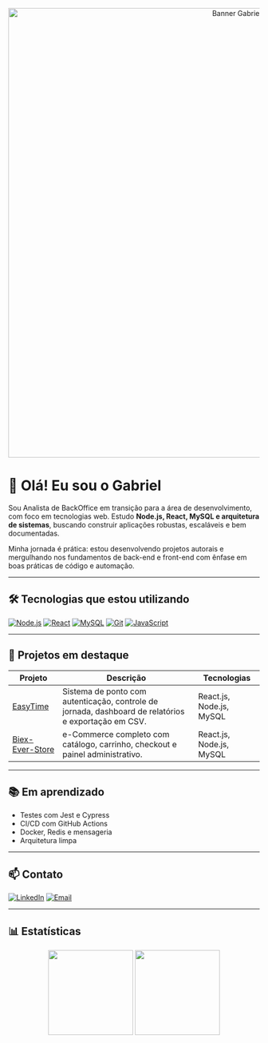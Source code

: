 <p align="center">
  <img src="https://github.com/oficialgabriell/github-profile-assets/blob/main/Banner%20github.png" alt="Banner Gabriel" width="900"/>
</p>


# 👋 Olá! Eu sou o Gabriel

Sou Analista de BackOffice em transição para a área de desenvolvimento, com foco em tecnologias web. Estudo **Node.js, React, MySQL e arquitetura de sistemas**, buscando construir aplicações robustas, escaláveis e bem documentadas.

Minha jornada é prática: estou desenvolvendo projetos autorais e mergulhando nos fundamentos de back-end e front-end com ênfase em boas práticas de código e automação.

---

## 🛠️ Tecnologias que estou utilizando

[![Node.js](https://img.shields.io/badge/Node.js-43853D?style=flat-square&logo=node-dot-js&logoColor=white)](https://nodejs.org/)
[![React](https://img.shields.io/badge/React-20232A?style=flat-square&logo=react&logoColor=61DAFB)](https://react.dev/)
[![MySQL](https://img.shields.io/badge/MySQL-4479A1?style=flat-square&logo=mysql&logoColor=white)](https://www.mysql.com/)
[![Git](https://img.shields.io/badge/Git-F05032?style=flat-square&logo=git&logoColor=white)](https://git-scm.com/)
[![JavaScript](https://img.shields.io/badge/JavaScript-F7DF1E?style=flat-square&logo=javascript&logoColor=black)](https://developer.mozilla.org/pt-BR/docs/Web/JavaScript)

---

## 📌 Projetos em destaque

| Projeto | Descrição | Tecnologias |
|--------|-----------|-------------|
| [EasyTime](https://github.com/oficialgabriell/EasyTime) | Sistema de ponto com autenticação, controle de jornada, dashboard de relatórios e exportação em CSV. | React.js, Node.js, MySQL |
| [Biex-Ever-Store](https://github.com/oficialgabriell/BieX-Ever-Store) | e-Commerce completo com catálogo, carrinho, checkout e painel administrativo. | React.js, Node.js, MySQL |

---

## 📚 Em aprendizado

- Testes com Jest e Cypress  
- CI/CD com GitHub Actions  
- Docker, Redis e mensageria  
- Arquitetura limpa

---

## 📫 Contato

[![LinkedIn](https://img.shields.io/badge/-LinkedIn-0077B5?style=flat-square&logo=linkedin&logoColor=white)](https://www.linkedin.com/in/oficialgabriell)
[![Email](https://img.shields.io/badge/-Email-D14836?style=flat-square&logo=gmail&logoColor=white)](mailto:profissgabriell@email.com)

---

## 📊 Estatísticas

<div align="center">
  <img height="170em" src="https://github-readme-stats.vercel.app/api?username=oficialgabriell&show_icons=true&theme=transparent&count_private=true&hide=stars"/>
  <img height="170em" src="https://github-readme-stats.vercel.app/api/top-langs/?username=oficialgabriell&layout=compact&theme=transparent"/>
</div>
